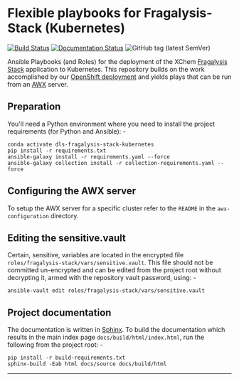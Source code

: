 # Flexible playbooks for Fragalysis-Stack (Kubernetes)

[![Build Status](https://travis-ci.com/InformaticsMatters/dls-fragalysis-stack-kubernetes.svg?branch=master)](https://travis-ci.com/InformaticsMatters/dls-fragalysis-stack-kubernetes)
[![Documentation Status](https://readthedocs.org/projects/im-dls-fragalysis-stack-kubernetes/badge/?version=latest)](https://im-dls-fragalysis-stack-kubernetes.readthedocs.io/en/latest/?badge=latest)
![GitHub tag (latest SemVer)](https://img.shields.io/github/v/tag/informaticsmatters/dls-fragalysis-stack-kubernetes)

Ansible Playbooks (and Roles) for the deployment of the XChem [Fragalysis Stack]
application to Kubernetes. This repository builds on the work accomplished
by our [OpenShift deployment] and yields plays that can be run from an [AWX]
server.

## Preparation
You'll need a Python environment where you need to install the project
requirements (for Python and Ansible): -

    conda activate dls-fragalysis-stack-kubernetes
    pip install -r requirements.txt
    ansible-galaxy install -r requirements.yaml --force
    ansible-galaxy collection install -r collection-requirements.yaml --force

## Configuring the AWX server
To setup the AWX server for a specific cluster refer to the `README`
in the `awx-configuration` directory.

## Editing the sensitive.vault
Certain, sensitive, variables are located in the encrypted file
`roles/fragalysis-stack/vars/sensitive.vault`. This file should not be
committed un-encrypted and can be edited from the project root without 
decrypting it, armed with the repository vault password, using: -

    ansible-vault edit roles/fragalysis-stack/vars/sensitive.vault

## Project documentation
The documentation is written in [Sphinx]. To build the documentation
which results in the main index page `docs/build/html/index.html`,
run the following from the project root: -

    pip install -r build-requirements.txt
    sphinx-build -Eab html docs/source docs/build/html

---

[awx]: https://github.com/ansible/awx
[fragalysis stack]: https://github.com/xchem/fragalysis-stack.git
[openshift deployment]: https://github.com/InformaticsMatters/dls-fragalysis-stack-openshift.git
[sphinx]: https://pypi.org/project/Sphinx/
[notes]: https://raw.githubusercontent.com/InformaticsMatters/okd-orchestrator/master/README-SPHINX.md
